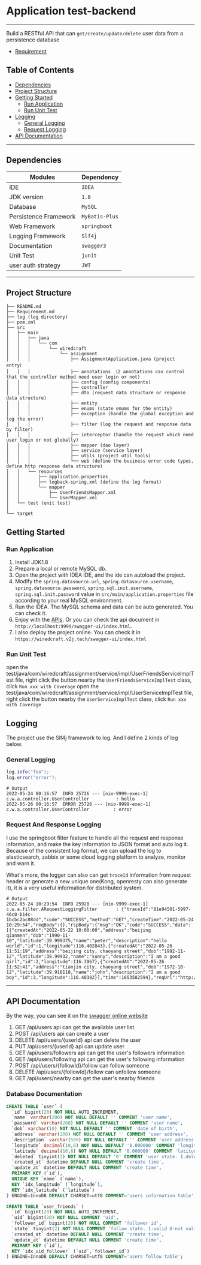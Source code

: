 # Application test-backend

---
Build a RESTful API that can `get/create/update/delete` user data from a persistence database

* [Requirement](Requirement.md)

## Table of Contents

* [Dependencies](#dependencies)
* [Project Structure](#project-structure)
* [Getting Started](#getting-started)
  * [Run Application](#run-application)
  * [Run Unit Test](#run-unit-test)
* [Logging](#logging)
  * [General Logging](#general-logging)
  * [Request Logging](#request-logging)
* [API Documentation](#api-documentation)

---

## Dependencies

| Modules                 | Dependency         |
|-------------------------|--------------------|
| IDE                     | `IDEA`             |
| JDK version             | `1.8`              |
| Database                | `MySQL`            |
| Persistence Framework   | `MyBatis-Plus`     |
| Web Framework           | `springboot`       |
| Logging Framework       | `Slf4j`            |
| Documentation           | `swagger3`         |
| Unit Test               | `junit`            |
| user auth strategy      | `JWT`              |

---

## Project Structure


```
├── README.md
├── Requirement.md
├── log (log directory)
├── pom.xml
├── src
│   ├── main
│   │   ├── java
│   │   │   └── com
│   │   │       └── wiredcraft
│   │   │           └── assignment
│   │   │               ├── AssignmentApplication.java (project entry）
│   │   │               ├── annotations （2 annotations can control that the controller method need user login or not)
│   │   │               ├── config (config components)
│   │   │               ├── controller
│   │   │               ├── dto (request data structure or response data structure)
│   │   │               ├── entity
│   │   │               ├── enums (state enums for the entity)
│   │   │               ├── exception (handle the global exception and log the error)
│   │   │               ├── filter (log the request and response data by filter)
│   │   │               ├── interceptor (handle the request which need user login or not globally)
│   │   │               ├── mapper (dao layer)
│   │   │               ├── service (service layer)
│   │   │               ├── utils (project util tools)
│   │   │               └── web (define the business error code types, define http response data structure)
│   │   └── resources
│   │       ├── application.properties
│   │       ├── logback-spring.xml (define the log format)
│   │       └── mapper
│   │           ├── UserFriendsMapper.xml
│   │           └── UserMapper.xml
│   └── test (unit test)
│     
└── target
```    

## Getting Started

### Run Application
1. Install JDK1.8 
2. Prepare a local or remote MySQL db.
3. Open the project with IDEA IDE, and the ide can autoload the project. 
4. Modify the `spring.datasource.url`, `spring.datasource.username`, `spring.datasource.password`, `spring.sql.init.username`, `spring.sql.init.password` value in `src/main/application.properties` file according to your real MySQL environment.
4. Run the IDEA. The MySQL schema and data can be auto generated. You can check it.
5. Enjoy with the [APIs](#api-documentation). Or you can check the api document in `http://localhost:9999/swagger-ui/index.html`.
6. I also deploy the project online. You can check it in `https://wiredcraft.v2j.tech/swagger-ui/index.html`

### Run Unit Test
open the test/java/com/wiredcraft/assignment/service/impl/UserFriendsServiceImplTest file, right click the button nearby the `UserFriendsServiceImplTest` class, click `Run xxx with Coverage`
open the test/java/com/wiredcraft/assignment/service/impl/UserServiceImplTest file, right click the button nearby the `UserServiceImplTest` class, click `Run xxx with Coverage`


## Logging
The project use the Slf4j framework to log. And I define 2 kinds of log below.

### General Logging

```java
log.info("foo");
log.error("error");
```

```
# Output
2022-05-24 00:16:57  INFO 25726 --- [nio-9999-exec-1] c.w.a.controller.UserController          : hello
2022-05-26 00:16:57  ERROR 25726 --- [nio-9999-exec-1] c.w.a.controller.UserController         : error
```

### Request And Response Logging

I use the springboot filter feature to handle all the request and response information, and make the key information to JSON format and auto log it.
Because of the consistent log format, we can upload the log to elasticsearch, zabbix or some cloud logging platform to analyze, monitor and warn it.

What's more, the logger can also can get `traceId` information from request header or generate a new unique one(Kong, openresty can also generate it),
it is a very useful information for distributed system.

```
# Output
2022-05-24 10:29:54  INFO 25928 --- [nio-9999-exec-1] c.w.a.filter.ARequestLoggingFilter       : {"traceId":"81e94501-5997-46c0-b14c-1bcbc2ac08dd","code":"SUCCESS","method":"GET","createTime":"2022-05-24 10:29:54","reqBody":{},"rspBody":{"msg":"OK","code":"SUCCESS","data":[{"createdAt":"2022-05-22 10:00:00","address":"beijing qianmen","dob":"1990-11-10","latitude":39.999375,"name":"peter","description":"hello world","id":1,"longitude":116.402843},{"createdAt":"2022-05-26 11:51:19","address":"beijing city, chaoyang street","dob":"1992-11-12","latitude":38.99932,"name":"sunny","description":"I am a good girl","id":2,"longitude":116.3967},{"createdAt":"2022-05-26 11:52:41","address":"tianjin city, chaoyang street","dob":"1972-10-12","latitude":39.918118,"name":"john","description":"I am a good boy","id":3,"longitude":116.40382}],"time":1653582594},"reqUrl":"http://localhost:9999/api/users","executeTime":"303ms"}
```

---

## API Documentation
By the way, you can see it on the [swagger online website](https://wiredcraft.v2j.tech/swagger-ui/index.html)
1. GET /api/users api can get the available user list
2. POST /api/users api can create a user
3. DELETE /api/users/{userId} api can delete the user
4. PUT /api/users/{userId} api can update user
5. GET /api/users/followers api can get the user's followers information
6. GET /api/users/following api can get the user's following information
7. POST /api/users/{followId}/follow can follow someone
8. DELETE /api/users/{followId}/follow can unfollow someone
9. GET /api/users/nearby can get the user's nearby friends

### Database Documentation

```sql
CREATE TABLE `user` (
  `id` bigint(20) NOT NULL AUTO_INCREMENT,
  `name` varchar(200) NOT NULL DEFAULT '' COMMENT 'user name',
  `password` varchar(200) NOT NULL DEFAULT '' COMMENT 'user name',
  `dob` varchar(10) NOT NULL DEFAULT '' COMMENT 'date of birth',
  `address` varchar(200) NOT NULL DEFAULT '' COMMENT 'user address',
  `description` varchar(500) NOT NULL DEFAULT '' COMMENT 'user address',
  `longitude` decimal(10,6) NOT NULL DEFAULT '0.000000' COMMENT 'longitude',
  `latitude` decimal(10,6) NOT NULL DEFAULT '0.000000' COMMENT 'latitude',
  `deleted` tinyint(2) NOT NULL DEFAULT '0' COMMENT 'user state. 1.deleted  0:not deleted',
  `created_at` datetime DEFAULT NULL COMMENT 'create time',
  `update_at` datetime DEFAULT NULL COMMENT 'create time',
  PRIMARY KEY (`id`),
  UNIQUE KEY `name` (`name`),
  KEY `idx_longitude` (`longitude`),
  KEY `idx_latitude` (`latitude`)
) ENGINE=InnoDB DEFAULT CHARSET=utf8 COMMENT='users information table';
```

```sql
CREATE TABLE `user_friends` (
  `id` bigint(20) NOT NULL AUTO_INCREMENT,
  `uid` bigint(20) NOT NULL COMMENT 'uid',
  `follower_id` bigint(20) NOT NULL COMMENT 'follower id',
  `state` tinyint(2) NOT NULL COMMENT 'follow state. 1:valid 0:not valid',
  `created_at` datetime DEFAULT NULL COMMENT 'create time',
  `update_at` datetime DEFAULT NULL COMMENT 'create time',
  PRIMARY KEY (`id`),
  KEY `idx_uid_follower` (`uid`,`follower_id`)
) ENGINE=InnoDB DEFAULT CHARSET=utf8 COMMENT='users follow table';
```